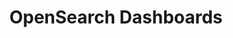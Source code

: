---
role: ui
title: OpenSearch Dashboards
artifact_id: opensearch-dashboards
architecture: x64
platform: linux
type: deb
artifact_url: https://artifacts.opensearch.org/releases/bundle/opensearch-dashboards/2.7.0/opensearch-dashboards-2.7.0-linux-x64.deb
version: 2.7.0
category: opensearch-dashboards
slug: opensearch-dashboards-2.7.0-linux-x64-deb
signature: https://artifacts.opensearch.org/releases/bundle/opensearch-dashboards/2.7.0/opensearch-dashboards-2.7.0-linux-x64.deb.sig
guide: https://opensearch.org/docs/latest/opensearch/install/deb
---